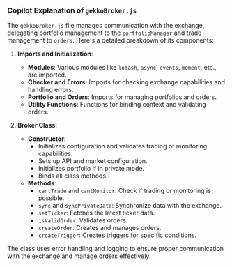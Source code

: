 ### Copilot Explanation of `gekkoBroker.js`

The `gekkoBroker.js` file manages communication with the exchange, delegating portfolio management to the `portfolioManager` and trade management to `orders`. 
Here's a detailed breakdown of its components:

1. **Imports and Initialization**:
    - **Modules**: Various modules like `lodash`, `async`, `events`, `moment`, etc., are imported.
    - **Checker and Errors**: Imports for checking exchange capabilities and handling errors.
    - **Portfolio and Orders**: Imports for managing portfolios and orders.
    - **Utility Functions**: Functions for binding context and validating orders.

2. **Broker Class**:
    - **Constructor**:
        - Initializes configuration and validates trading or monitoring capabilities.
        - Sets up API and market configuration.
        - Initializes portfolio if in private mode.
        - Binds all class methods.
    - **Methods**:
        - `cantTrade` and `cantMonitor`: Check if trading or monitoring is possible.
        - `sync` and `syncPrivateData`: Synchronize data with the exchange.
        - `setTicker`: Fetches the latest ticker data.
        - `isValidOrder`: Validates orders.
        - `createOrder`: Creates and manages orders.
        - `createTrigger`: Creates triggers for specific conditions.

The class uses error handling and logging to ensure proper communication with the exchange and manage orders effectively.
